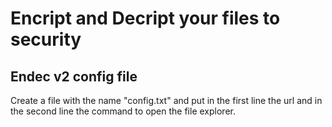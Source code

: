 # Encript and Decript your files to security

## Endec v2 config file
Create a file with the name "config.txt" and put in the first line the url and in the second line the command to open the file explorer.
